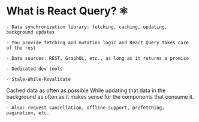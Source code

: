 # What is React Query? ⚛

    - Data synchronization library: fetching, caching, updating, background updates

    - You provide fetching and mutation logic and React Query takes care of the rest

    - Data sources: REST, GraphQL, etc., as long as it returns a promise

    - Dedicated dev tools

    - Stale-While-Revalidate

Cached data as often as possible
While updating that data in the background as often as it makes sense for the components that consume it.

    - Also: request cancellation, offline support, prefetching, pagination, etc.
